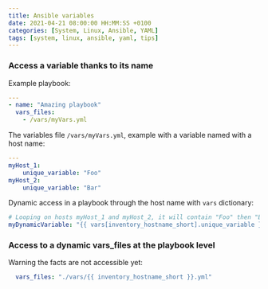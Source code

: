 ```yaml
---
title: Ansible variables
date: 2021-04-21 08:00:00 HH:MM:SS +0100
categories: [System, Linux, Ansible, YAML]
tags: [system, linux, ansible, yaml, tips]
---
```


### Access a variable thanks to its name

Example playbook:

```yaml
---
- name: "Amazing playbook"
  vars_files: 
    - /vars/myVars.yml
```

The variables file `/vars/myVars.yml`, example with a variable named with a host name:

```yaml
---
myHost_1:
    unique_variable: "Foo"
myHost_2:
    unique_variable: "Bar"
```

Dynamic access in a playbook through the host name with `vars` dictionary:

```yaml
# Looping on hosts myHost_1 and myHost_2, it will contain "Foo" then "Bar"
myDynamicVariable: "{{ vars[inventory_hostname_short].unique_variable }}" 
```

### Access to a dynamic vars_files at the playbook level

Warning the facts are not accessible yet:

```yaml
  vars_files: "./vars/{{ inventory_hostname_short }}.yml"
```
